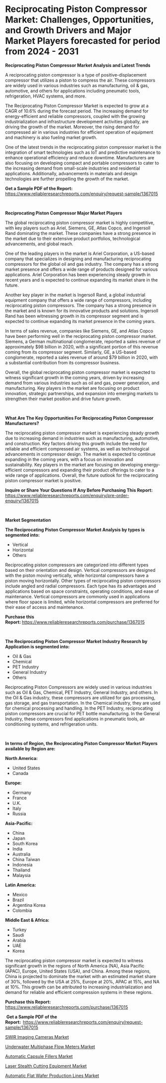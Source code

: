 <p><h1>Reciprocating Piston Compressor Market: Challenges, Opportunities, and Growth Drivers and Major Market Players forecasted for period from 2024 - 2031</h1></p><p><strong>Reciprocating Piston Compressor Market Analysis and Latest Trends</strong></p>
<p><p>A reciprocating piston compressor is a type of positive-displacement compressor that utilizes a piston to compress the air. These compressors are widely used in various industries such as manufacturing, oil & gas, automotive, and others for applications including pneumatic tools, refrigeration, HVAC systems, and more.</p><p>The Reciprocating Piston Compressor Market is expected to grow at a CAGR of 10.6% during the forecast period. The increasing demand for energy-efficient and reliable compressors, coupled with the growing industrialization and infrastructure development activities globally, are driving the growth of the market. Moreover, the rising demand for compressed air in various industries for efficient operation of equipment and machinery is also fueling market growth.</p><p>One of the latest trends in the reciprocating piston compressor market is the integration of smart technologies such as IoT and predictive maintenance to enhance operational efficiency and reduce downtime. Manufacturers are also focusing on developing compact and portable compressors to cater to the increasing demand from small-scale industries and residential applications. Additionally, advancements in materials and design technologies are further propelling the growth of the market.</p></p>
<p><strong>Get a Sample PDF of the Report:&nbsp;</strong> <a href="https://www.reliableresearchreports.com/enquiry/request-sample/1367015">https://www.reliableresearchreports.com/enquiry/request-sample/1367015</a></p>
<p>&nbsp;</p>
<p><strong>Reciprocating Piston Compressor Major Market Players</strong></p>
<p><p>The global reciprocating piston compressor market is highly competitive, with key players such as Ariel, Siemens, GE, Atlas Copco, and Ingersoll Rand dominating the market. These companies have a strong presence in the market due to their extensive product portfolios, technological advancements, and global reach.</p><p>One of the leading players in the market is Ariel Corporation, a US-based company that specializes in designing and manufacturing reciprocating compressors for the global oil and gas industry. The company has a strong market presence and offers a wide range of products designed for various applications. Ariel Corporation has been experiencing steady growth in recent years and is expected to continue expanding its market share in the future.</p><p>Another key player in the market is Ingersoll Rand, a global industrial equipment company that offers a wide range of compressors, including reciprocating piston compressors. The company has a strong presence in the market and is known for its innovative products and solutions. Ingersoll Rand has been witnessing growth in its compressor segment and is expected to continue expanding its market presence in the coming years.</p><p>In terms of sales revenue, companies like Siemens, GE, and Atlas Copco have been performing well in the reciprocating piston compressor market. Siemens, a German multinational conglomerate, reported a sales revenue of approximately $98 billion in 2020, with a significant portion of this revenue coming from its compressor segment. Similarly, GE, a US-based conglomerate, reported a sales revenue of around $79 billion in 2020, with a substantial contribution from its compressor business.</p><p>Overall, the global reciprocating piston compressor market is expected to witness significant growth in the coming years, driven by increasing demand from various industries such as oil and gas, power generation, and manufacturing. Key players in the market are focusing on product innovation, strategic partnerships, and expansion into emerging markets to strengthen their market position and drive future growth.</p></p>
<p>&nbsp;</p>
<p><strong>What Are The Key Opportunities For Reciprocating Piston Compressor Manufacturers?</strong></p>
<p><p>The reciprocating piston compressor market is experiencing steady growth due to increasing demand in industries such as manufacturing, automotive, and construction. Key factors driving this growth include the need for reliable and efficient compressed air systems, as well as technological advancements in compressor design. The market is expected to continue expanding in the coming years, with a focus on innovation and sustainability. Key players in the market are focusing on developing energy-efficient compressors and expanding their product offerings to cater to a wide range of applications. Overall, the future outlook for the reciprocating piston compressor market is positive.</p></p>
<p><strong>Inquire or Share Your Questions If Any Before Purchasing This Report:</strong> <a href="https://www.reliableresearchreports.com/enquiry/pre-order-enquiry/1367015">https://www.reliableresearchreports.com/enquiry/pre-order-enquiry/1367015</a></p>
<p>&nbsp;</p>
<p><strong>Market Segmentation</strong></p>
<p><strong>The Reciprocating Piston Compressor Market Analysis by types is segmented into:</strong></p>
<p><ul><li>Vertical</li><li>Horizontal</li><li>Others</li></ul></p>
<p><p>Reciprocating piston compressors are categorized into different types based on their orientation and design. Vertical compressors are designed with the piston moving vertically, while horizontal compressors have a piston moving horizontally. Other types of reciprocating piston compressors include angled and radial compressors. Each type has its advantages and applications based on space constraints, operating conditions, and ease of maintenance. Vertical compressors are commonly used in applications where floor space is limited, while horizontal compressors are preferred for their ease of access and maintenance.</p></p>
<p><strong>Purchase this Report:&nbsp;</strong><a href="https://www.reliableresearchreports.com/purchase/1367015">https://www.reliableresearchreports.com/purchase/1367015</a></p>
<p>&nbsp;</p>
<p><strong>The Reciprocating Piston Compressor Market Industry Research by Application is segmented into:</strong></p>
<p><ul><li>Oil & Gas</li><li>Chemical</li><li>PET Industry</li><li>General Industry</li><li>Others</li></ul></p>
<p><p>Reciprocating Piston Compressors are widely used in various industries such as Oil & Gas, Chemical, PET Industry, General Industry, and others. In the Oil & Gas industry, these compressors are utilized for gas processing, gas storage, and gas transportation. In the Chemical industry, they are used for chemical processing and handling. In the PET Industry, reciprocating piston compressors are crucial for PET bottle manufacturing. In the General Industry, these compressors find applications in pneumatic tools, air conditioning systems, and refrigeration units.</p></p>
<p>&nbsp;</p>
<p><strong>In terms of Region, the Reciprocating Piston Compressor Market Players available by Region are:</strong></p>
<p>
    <p> <strong> North America: </strong>
        <ul>
            <li>United States</li>
            <li>Canada</li>
        </ul>
        </p> 
    <p> <strong> Europe: </strong>
        <ul>
            <li>Germany</li>
            <li>France</li>
            <li>U.K.</li>
            <li>Italy</li>
            <li>Russia</li>
        </ul>
        </p> 
    <p> <strong> Asia-Pacific: </strong>
        <ul>
            <li>China</li>
            <li>Japan</li>
            <li>South Korea</li>
            <li>India</li>
            <li>Australia</li>
            <li>China Taiwan</li>
            <li>Indonesia</li>
            <li>Thailand</li>
            <li>Malaysia</li>
        </ul>
        </p> 
    <p> <strong> Latin America: </strong>
        <ul>
            <li>Mexico</li>
            <li>Brazil</li>
            <li>Argentina Korea</li>
            <li>Colombia</li>
        </ul>
        </p> 
    <p> <strong> Middle East & Africa: </strong>
        <ul>
            <li>Turkey</li>
            <li>Saudi</li>
            <li>Arabia</li>
            <li>UAE</li>
            <li>Korea</li>
        </ul>
    </p>
    </p>
<p><p>The reciprocating piston compressor market is expected to witness significant growth in the regions of North America (NA), Asia Pacific (APAC), Europe, United States (USA), and China. Among these regions, China is projected to dominate the market with an estimated market share of 30%, followed by the USA at 25%, Europe at 20%, APAC at 15%, and NA at 10%. This growth can be attributed to increasing industrialization and demand for reliable and efficient compression systems in these regions.</p></p>
<p><strong>Purchase this Report: </strong><a href="https://www.reliableresearchreports.com/purchase/1367015">https://www.reliableresearchreports.com/purchase/1367015</a></p>
<p>&nbsp;<strong>Get a Sample PDF of the Report:&nbsp;&nbsp;</strong><a href="https://www.reliableresearchreports.com/enquiry/request-sample/1367015">https://www.reliableresearchreports.com/enquiry/request-sample/1367015</a></p>
<p><strong></strong></p>
<p><p><a href="https://medium.com/@patrickbrooks1913/swir-imaging-cameras-market-size-market-outlook-and-market-forecast-2024-to-2031-cff18d1ec16b">SWIR Imaging Cameras Market</a></p><p><a href="https://medium.com/@patrickbrooks1913/underwater-multiphase-flow-meters-market-share-evolution-and-market-growth-trends-2024-2031-1fc069197684">Underwater Multiphase Flow Meters Market</a></p><p><a href="https://medium.com/@patrickbrooks1913/automatic-capsule-fillers-market-research-report-its-history-and-forecast-2024-to-2031-00edc53a9e93">Automatic Capsule Fillers Market</a></p><p><a href="https://medium.com/p/c5d3cb65c69f/edit">Laser Stealth Cutting Equipment Market</a></p><p><a href="https://medium.com/@patrickbrooks1913/automatic-flat-wafer-production-lines-market-analysis-its-cagr-market-segmentation-and-global-ba45e08c0743">Automatic Flat Wafer Production Lines Market</a></p></p>
